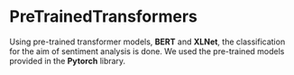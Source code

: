 # PreTrainedTransformers

Using pre-trained transformer models, **BERT** and **XLNet**, the classification for the aim of sentiment analysis is done. We used the pre-trained models provided in the **Pytorch** library.
